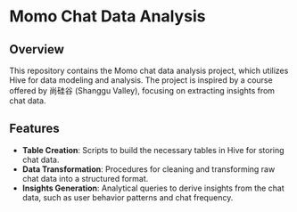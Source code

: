 # Momo Chat Data Analysis

## Overview

This repository contains the Momo chat data analysis project, which utilizes Hive for data modeling and analysis. The project is inspired by a course offered by 尚硅谷 (Shanggu Valley), focusing on extracting insights from chat data.

## Features

- **Table Creation**: Scripts to build the necessary tables in Hive for storing chat data.
- **Data Transformation**: Procedures for cleaning and transforming raw chat data into a structured format.
- **Insights Generation**: Analytical queries to derive insights from the chat data, such as user behavior patterns and chat frequency.
